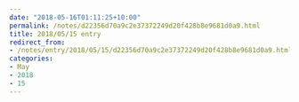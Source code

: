 ```yaml
---
date: "2018-05-16T01:11:25+10:00"
permalink: /notes/d22356d70a9c2e37372249d20f428b8e9681d0a9.html
title: 2018/05/15 entry
redirect_from:
- /notes/entry/2018/05/15/d22356d70a9c2e37372249d20f428b8e9681d0a9.html
categories:
- May
- 2018
- 15
---
```

